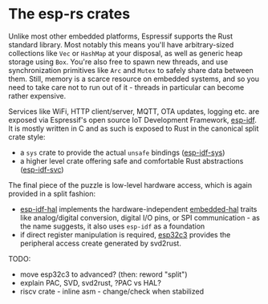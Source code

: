 # The esp-rs crates

Unlike most other embedded platforms, Espressif supports the Rust standard library. Most notably this means you'll have arbitrary-sized collections like `Vec` or `HashMap` at your disposal, as well as generic heap storage using `Box`. You're also free to spawn new threads, and use synchronization primitives like `Arc` and `Mutex` to safely share data between them.
Still, memory is a scarce resource on embedded systems, and so you need to take care not to run out of it - threads in particular can become rather expensive.

Services like WiFi, HTTP client/server, MQTT, OTA updates, logging etc. are exposed via Espressif's open source IoT Development Framework, [esp-idf](https://github.com/espressif/esp-idf). It is mostly written in C and as such is exposed to Rust in the canonical split crate style: 
- a `sys` crate to provide the actual `unsafe` bindings ([esp-idf-sys](https://github.com/esp-rs/esp-idf-sys))
- a higher level crate offering safe and comfortable Rust abstractions ([esp-idf-svc](https://github.com/esp-rs/esp-idf-svc/))

The final piece of the puzzle is low-level hardware access, which is again provided in a split fashion:
- [esp-idf-hal](https://github.com/esp-rs/esp-idf-hal) implements the hardware-independent [embedded-hal](https://github.com/rust-embedded/embedded-hal) traits like analog/digital conversion, digital I/O pins, or SPI communication - as the name suggests, it also uses `esp-idf` as a foundation
- if direct register manipulation is required, [esp32c3](https://github.com/esp-rs/esp32c3) provides the peripheral access create generated by svd2rust.

TODO: 
- move esp32c3 to advanced? (then: reword "split")
- explain PAC, SVD, svd2rust, ?PAC vs HAL?
- riscv crate - inline asm - change/check when stabilized